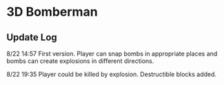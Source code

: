 # 3D Bomberman
## Update Log
8/22 14:57 First version. Player can snap bombs in appropriate places and bombs can create explosions in different directions. 

8/22 19:35 Player could be killed by explosion. Destructible blocks added.

